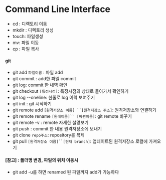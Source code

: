 # Command Line Interface

- cd : 디렉토리 이동
- mkdir : 디렉토리 생성
- touch: 파일생성
- mv: 파일 이동
- cp : 파일 복사





#### git

- git add `파일이름`  : 파일 add
- git commit : add한 파일 commit
- git log: commit 한 내역 확인
- git checkout `[특정시점]`:  특정시점의 상태로 돌아가서 확인하기
- git log --oneline: 한줄로 log 이력 보여주기
- git init : git 시작하기
- git remote add `[원격저장소 이름] ``[원격저장소 주소]`: 원격저장소와 연결하기
- git remote rename `[원래이름]`` [바뀐이름]`: git remote 바꾸기
- git remote -v :  remote 자세한 설명보기
- git push : commit 한 내용 원격저장소에 보내기
- git clone `repo주소`: repository를 복제
- git pull `[원격저장소 이름]``[현재 branch]`: 업데이트된 원격저장소 로컬에 가져오기



#### [참고] : 폴더명 변경, 파일의 위치 이동시 

- git add -u를 하면 renamed 된 파일까지 add가 가능하다